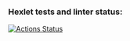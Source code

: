 ### Hexlet tests and linter status:
[![Actions Status](https://github.com/a-gunderin/frontend-project-lvl2/workflows/hexlet-check/badge.svg)](https://github.com/a-gunderin/frontend-project-lvl2/actions)